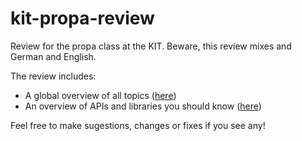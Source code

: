 # kit-propa-review

Review for the propa class at the KIT. Beware, this review mixes and German and English.

The review includes:

- A global overview of all topics ([here](src/index.md))
- An overview of APIs and libraries you should know ([here](src/api.md))


Feel free to make sugestions, changes or fixes if you see any!
